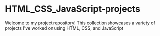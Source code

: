 # HTML_CSS_JavaScript-projects
Welcome to my project repository! This collection showcases a variety of projects I've worked on using HTML, CSS, and JavaScript
